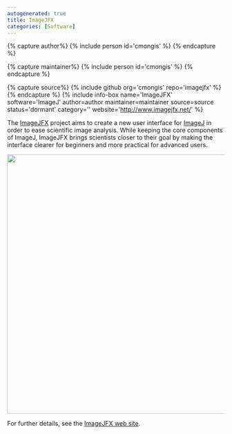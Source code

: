 ```yaml
---
autogenerated: true
title: ImageJFX
categories: [Software]
---
```



{% capture author%}
{% include person id='cmongis' %}
{% endcapture %}

{% capture maintainer%}
{% include person id='cmongis' %}
{% endcapture %}

{% capture source%}
{% include github org='cmongis' repo='imagejfx' %}
{% endcapture %}
{% include info-box name='ImageJFX'
software='ImageJ'
author=author maintainer=maintainer source=source status='dormant'
category=''
website='http://www.imagejfx.net/'
%}

The [ImageJFX](http://www.imagejfx.net/) project aims to create a new user interface for [ImageJ](/about) in order to ease scientific image analysis. While keeping the core components of ImageJ, ImageJFX brings scientists closer to their goal by making the interface clearer for beginners and more practical for advanced users.

<img src="/media/imagejfx.png" width="600"/>

For further details, see the [ImageJFX web site](http://www.imagejfx.net/).


